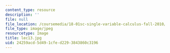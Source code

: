 ```yaml
---
content_type: resource
description: ''
file: null
file_location: /coursemedia/18-01sc-single-variable-calculus-fall-2010/24259acd5d491cfed2293843860c3196_lec13.jpg
file_type: image/jpeg
resourcetype: Image
title: lec13.jpg
uid: 24259acd-5d49-1cfe-d229-3843860c3196
---
```

